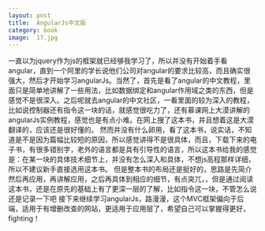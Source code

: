 ```yaml
---
layout: post
title:  AngularJs中文版
category: book
image:  17.jpg
---
```


一直以为jquery作为js的框架就已经够我学习了，所以并没有开始着手看angular，直到一个阿里的学长说他们公司对angular的要求比较高，而且确实很强大，然后才开始学习angularJs。当然了，首先是看了angular的中文教程，里面只是简单地讲解了一些用法，比如数据绑定和angular作用域之类的东西，但是感觉不是很深入。之后呢就去angular的中文社区，一看里面的较为深入的教程，比如说控制器还有指令这一块的话，就感觉很吃力了，还有慕课网上大漠讲解的angularJs实例教程，感觉也是有点小难。在网上搜了这本书，并且想着这是大漠翻译的，应该还是很好懂的。
然而并没有什么卵用，看了这本书，说实话，不知道是不是因为篇幅比较短的原因，所以感觉讲得不是很具体，而且，下载下来的电子书，有很多错别字，老外的语言都是具有引导性的语言，所以这本书给我的感觉是：在某一块的具体技术细节上，并没有怎么深入和具体，不想js高程那样详细，所以不建议新手直接选用这本书。
但是整本书的布局还是挺好的，思路是先简介然后再应用，再讲解应用，之后再具体到相应的细节，有点突兀，，但是通过阅读这本书，还是在原先的基础上有了更深一层的了解，比如指令这一块，不管怎么说还是记录一下吧
接下来继续学习angularJs，路漫漫，这个MVC框架偏向于后端，适用于有增删改查的网站，更适用于应用层了，希望自己可以掌握得更好，fighting！

